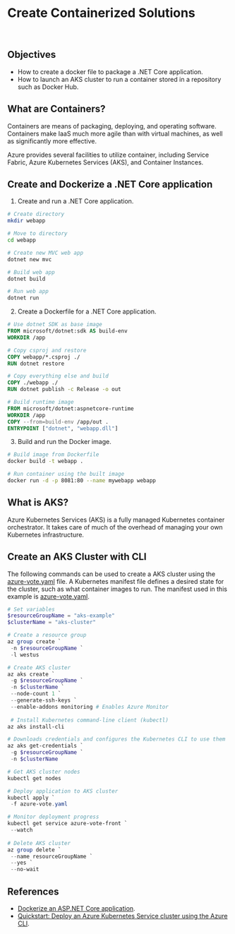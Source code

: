 # Create Containerized Solutions
&nbsp;&nbsp;
## Objectives
* How to create a docker file to package a .NET Core application.
* How to launch an AKS cluster to run a container stored in a repository such as Docker Hub.

## What are Containers?
Containers are means of packaging, deploying, and operating software. Containers make IaaS much more agile than with virtual machines, as well as significantly more effective.

Azure provides several facilities to utilize container, including Service Fabric, Azure Kubernetes Services (AKS), and Container Instances.

## Create and Dockerize a .NET Core application
1. Create and run a .NET Core application.
```sh
# Create directory
mkdir webapp

# Move to directory
cd webapp

# Create new MVC web app
dotnet new mvc

# Build web app
dotnet build

# Run web app
dotnet run
```
2. Create a Dockerfile for a .NET Core application.
```dockerfile
# Use dotnet SDK as base image
FROM microsoft/dotnet:sdk AS build-env
WORKDIR /app

# Copy csproj and restore
COPY webapp/*.csproj ./
RUN dotnet restore

# Copy everything else and build
COPY ./webapp ./
RUN dotnet publish -c Release -o out

# Build runtime image
FROM microsoft/dotnet:aspnetcore-runtime
WORKDIR /app
COPY --from=build-env /app/out .
ENTRYPOINT ["dotnet", "webapp.dll"]
```
3. Build and run the Docker image.
```sh
# Build image from Dockerfile
docker build -t webapp .

# Run container using the built image
docker run -d -p 8081:80 --name mywebapp webapp
```

## What is AKS?
Azure Kubernetes Services (AKS) is a fully managed Kubernetes container orchestrator. It takes care of much of the overhead of managing your own Kubernetes infrastructure.

## Create an AKS Cluster with CLI
The following commands can be used to create a AKS cluster using the [azure-vote.yaml](azure-vote.yaml) file.
A Kubernetes manifest file defines a desired state for the cluster, such as what container images to run. The manifest used in this example is [azure-vote.yaml](azure-vote.yaml).
```powershell
# Set variables
$resourceGroupName = "aks-example"
$clusterName = "aks-cluster"

# Create a resource group
az group create `
 -n $resourceGroupName `
 -l westus

# Create AKS cluster
az aks create `
 -g $resourceGroupName `
 -n $clusterName `
 --node-count 1 `
 --generate-ssh-keys `
 --enable-addons monitoring # Enables Azure Monitor
 
 # Install Kubernetes command-line client (kubectl)
az aks install-cli

# Downloads credentials and configures the Kubernetes CLI to use them
az aks get-credentials `
 -g $resourceGroupName `
 -n $clusterName

# Get AKS cluster nodes
kubectl get nodes

# Deploy application to AKS cluster
kubectl apply `
 -f azure-vote.yaml

# Monitor deployment progress
kubectl get service azure-vote-front `
 --watch
 
# Delete AKS cluster
az group delete `
 --name resourceGroupName `
 --yes `
 --no-wait
```

## References
* [Dockerize an ASP.NET Core application](https://docs.docker.com/engine/examples/dotnetcore/).
* [Quickstart: Deploy an Azure Kubernetes Service cluster using the Azure CLI](https://docs.microsoft.com/en-us/azure/aks/kubernetes-walkthrough).
